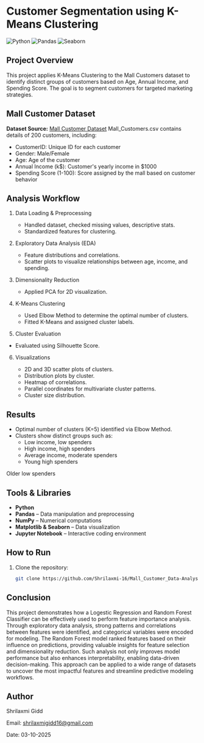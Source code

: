 # Customer Segmentation using K-Means Clustering

![Python](https://img.shields.io/badge/Python-3.10-blue?logo=python&logoColor=white) 
![Pandas](https://img.shields.io/badge/Pandas-1.5-brightgreen) 
![Seaborn](https://img.shields.io/badge/Seaborn-0.12-purple)

## Project Overview
This project applies K-Means Clustering to the Mall Customers dataset to identify distinct groups of customers based on Age, Annual Income, and Spending Score.
The goal is to segment customers for targeted marketing strategies.

## Mall Customer Dataset 

**Dataset Source:** [Mall Customer Dataset](https://www.kaggle.com/datasets/vjchoudhary7/customer-segmentation-tutorial-in-python)
Mall_Customers.csv contains details of 200 customers, including:

- CustomerID: Unique ID for each customer
- Gender: Male/Female
- Age: Age of the customer
- Annual Income (k$): Customer's yearly income in $1000
- Spending Score (1-100): Score assigned by the mall based on customer behavior

## Analysis Workflow

1. Data Loading & Preprocessing
   - Handled dataset, checked missing values, descriptive stats.
   - Standardized features for clustering.

2. Exploratory Data Analysis (EDA)
   - Feature distributions and correlations.
   - Scatter plots to visualize relationships between age, income, and spending.

3. Dimensionality Reduction
   - Applied PCA for 2D visualization.

4. K-Means Clustering
   - Used Elbow Method to determine the optimal number of clusters.
   - Fitted K-Means and assigned cluster labels.

5. Cluster Evaluation
  - Evaluated using Silhouette Score.

6. Visualizations

   - 2D and 3D scatter plots of clusters.
   - Distribution plots by cluster.
   - Heatmap of correlations.
   - Parallel coordinates for multivariate cluster patterns.
   - Cluster size distribution.

## Results
- Optimal number of clusters (K=5) identified via Elbow Method.
- Clusters show distinct groups such as:
    - Low income, low spenders
    - High income, high spenders
    - Average income, moderate spenders
    - Young high spenders

Older low spenders
## Tools & Libraries
- **Python**
- **Pandas** – Data manipulation and preprocessing
- **NumPy** – Numerical computations
- **Matplotlib & Seaborn** – Data visualization
- **Jupyter Notebook** – Interactive coding environment

## How to Run
1. Clone the repository:
   ```bash
   git clone https://github.com/Shrilaxmi-16/Mall_Customer_Data-Analysis.git

## Conclusion

This project demonstrates how a Logestic Regression and Random Forest Classifier can be effectively used to perform feature importance analysis. Through exploratory data analysis, strong patterns and correlations between features were identified, and categorical variables were encoded for modeling. The Random Forest model ranked features based on their influence on predictions, providing valuable insights for feature selection and dimensionality reduction. Such analysis not only improves model performance but also enhances interpretability, enabling data-driven decision-making. This approach can be applied to a wide range of datasets to uncover the most impactful features and streamline predictive modeling workflows.

## Author
Shrilaxmi Gidd

Email: shrilaxmigidd16@gmail.com

Date: 03-10-2025
